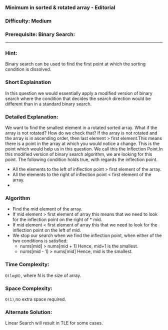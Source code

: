 ### **Minimum in sorted & rotated array - Editorial**
### **Difficulty**: Medium
### **Prerequisite: Binary Search**:
---
### **Hint:**
Binary search can be used to find the first point at which the sorting condition is dissolved. 
### **Short Explaination**
In this question we would essentially apply a modified version of binary search where the condition that decides the search direction would be different than in a standard binary search.
### **Detailed Explanation**:
We want to find the smallest element in a rotated sorted array. What if the array is not rotated? How do we check that?
If the array is not rotated and the array is in ascending order, then last element > first element.This means there is a point in the array at which you would notice a change. This is the point which would help us in this question. We call this the Inflection Point.In this modified version of binary search algorithm, we are looking for this point. The following condition holds true, with regards the inflection point.
* All the elements to the left of inflection point > first element of the array.
* All the elements to the right of inflection point < first element of the array.
* 
### Algorithm 
* Find the mid element of the array.
* If mid element > first element of array this means that we need to look for the inflection point on the right of * mid.
* If mid element < first element of array this that we need to look for the inflection point on the left of mid.
* We stop our search when we find the inflection point, when either of the two conditions is satisfied:
	* nums[mid] > nums[mid + 1] Hence, mid+1 is the smallest.
	* nums[mid - 1] > nums[mid] Hence, mid is the smallest.
	
### **Time Complexity**:
`O(logN)`, where N is the size of array.

### **Space Complexity**:

`O(1)`,no extra space required.


### **Alternate Solution**:
Linear Search will result in TLE for some cases.
